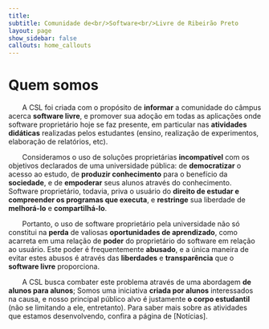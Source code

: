 ```yaml
---
title: 
subtitle: Comunidade de<br/>Software<br/>Livre de Ribeirão Preto
layout: page
show_sidebar: false
callouts: home_callouts
---
```


# Quem somos

&nbsp;&nbsp;&nbsp;&nbsp;&nbsp;&nbsp; A CSL foi criada com o propósito de **informar** a comunidade do câmpus acerca **software livre**, e promover sua adoção em todas as aplicações onde software proprietário hoje se faz presente, em particular nas **atividades didáticas** realizadas pelos estudantes (ensino, realização de experimentos, elaboração de relatórios, etc).

&nbsp;&nbsp;&nbsp;&nbsp;&nbsp;&nbsp; Consideramos o uso de soluções proprietárias **incompatível** com os objetivos declarados de uma universidade pública: de **democratizar** o acesso ao estudo, de **produzir conhecimento** para o benefício da **sociedade**, e de **empoderar** seus alunos através do conhecimento. Software proprietário, todavia, priva o usuário do **direito de estudar e compreender os programas que executa**, e **restringe** sua liberdade de **melhorá-lo** e **compartilhá-lo**. 

&nbsp;&nbsp;&nbsp;&nbsp;&nbsp;&nbsp; Portanto, o uso de software proprietário pela universidade não só constitui na **perda** de valiosas **oportunidades de aprendizado**, como acarreta em uma relação de **poder** do proprietário do software em relação ao usuário. Este poder é frequentemente **abusado**, e a única maneira de evitar estes abusos é através das **liberdades** e **transparência** que o **software livre** proporciona.

&nbsp;&nbsp;&nbsp;&nbsp;&nbsp;&nbsp; A CSL busca combater este problema através de uma abordagem **de alunos para alunos**; Somos uma iniciativa **criada por alunos** interessados na causa, e nosso principal público alvo é justamente **o corpo estudantil** (não se limitando a ele, entretanto). Para saber mais sobre as atividades que estamos desenvolvendo, confira a página de [Notícias].
 

